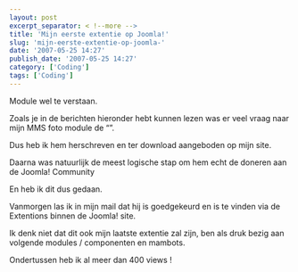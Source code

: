 ```yaml
---
layout: post
excerpt_separator: < !--more -->
title: 'Mijn eerste extentie op Joomla!'
slug: 'mijn-eerste-extentie-op-joomla-'
date: '2007-05-25 14:27'
publish_date: '2007-05-25 14:27'
category: ['Coding']
tags: ['Coding']
---
```

Module wel te verstaan.  
  
Zoals je in de berichten hieronder hebt kunnen lezen was er veel vraag naar
mijn MMS foto module de “”.  
  
Dus heb ik hem herschreven en ter download aangeboden op mijn site.  
  
Daarna was natuurlijk de meest logische stap om hem echt de doneren aan de
Joomla! Community  
  
En heb ik dit dus gedaan.  
  
Vanmorgen las ik in mijn mail dat hij is goedgekeurd en is te vinden via de
Extentions binnen de Joomla! site.  
  
Ik denk niet dat dit ook mijn laatste extentie zal zijn, ben als druk bezig
aan volgende modules / componenten en mambots.  
  
Ondertussen heb ik al meer dan 400 views !

